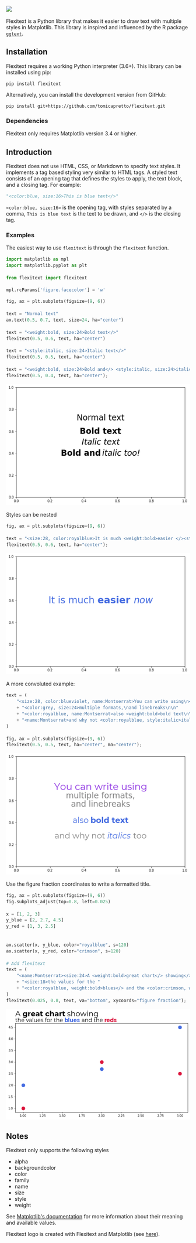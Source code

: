 <img src="docsite/docs/logo.png" width=360></img>

Flexitext is a Python library that makes it easier to draw text with multiple styles in Matplotlib. This library is inspired and influenced by the R package [`ggtext`](https://wilkelab.org/ggtext/).


## Installation

Flexitext requires a working Python interpreter (3.6+). This library can be installed using pip:

    pip install flexitext

Alternatively, you can install the development version from GitHub:

    pip install git+https://github.com/tomicapretto/flexitext.git


### Dependencies

Flexitext only requires Matplotlib version 3.4 or higher.


## Introduction

Flexitext does not use HTML, CSS, or Markdown to specify text styles. It implements a tag based styling very similar to HTML tags. A styled text consists of an opening tag that defines the styles to apply, the text block, and a closing tag. For example:

```python
"<color:blue, size:16>This is blue text</>"
```

`<color:blue, size:16>` is the opening tag, with styles separated by a comma, `This is blue text` is the text to be drawn, and `</>` is the closing tag.


### Examples

The easiest way to use `flexitext` is through the `flexitext` function.


```python
import matplotlib as mpl
import matplotlib.pyplot as plt

from flexitext import flexitext

mpl.rcParams['figure.facecolor'] = 'w'
```


```python
fig, ax = plt.subplots(figsize=(9, 6))

text = "Normal text"
ax.text(0.5, 0.7, text, size=24, ha="center")

text = "<weight:bold, size:24>Bold text</>"
flexitext(0.5, 0.6, text, ha="center")

text = "<style:italic, size:24>Italic text</>"
flexitext(0.5, 0.5, text, ha="center")

text = "<weight:bold, size:24>Bold and</> <style:italic, size:24>italic too!</>"
flexitext(0.5, 0.4, text, ha="center");
```


    
![png](README_files/README_2_0.png)
    


Styles can be nested


```python
fig, ax = plt.subplots(figsize=(9, 6))

text = "<size:28, color:royalblue>It is much <weight:bold>easier </><style:italic>now</></>"
flexitext(0.5, 0.6, text, ha="center");
```


    
![png](README_files/README_4_0.png)
    


A more convoluted example:


```python
text = (
    "<size:28, color:blueviolet, name:Montserrat>You can write using\n</>"
    + "<color:grey, size:24>multiple formats,\nand linebreaks\n\n"
    + "<color:royalblue, name:Montserrat>also <weight:bold>bold text\n\n</></>"
    + "<name:Montserrat>and why not <color:royalblue, style:italic>italics</> too</></>"
)

fig, ax = plt.subplots(figsize=(9, 6))
flexitext(0.5, 0.5, text, ha="center", ma="center");
```


    
![png](README_files/README_6_0.png)
    


Use the figure fraction coordinates to write a formatted title.


```python
fig, ax = plt.subplots(figsize=(9, 6))
fig.subplots_adjust(top=0.8, left=0.025)

x = [1, 2, 3]
y_blue = [2, 2.7, 4.5]
y_red = [1, 3, 2.5]


ax.scatter(x, y_blue, color="royalblue", s=120)
ax.scatter(x, y_red, color="crimson", s=120)

# Add flexitext
text = (
    "<name:Montserrat><size:24>A <weight:bold>great chart</> showing</>\n"
    + "<size:18>the values for the "
    + "<color:royalblue, weight:bold>blues</> and the <color:crimson, weight:bold>reds</></></>"
)
flexitext(0.025, 0.8, text, va="bottom", xycoords="figure fraction");
```


    
![png](README_files/README_8_0.png)
    


## Notes

Flexitext only supports the following styles

* alpha
* backgroundcolor
* color
* family
* name
* size
* style
* weight

See [Matplotlib's documentation](https://matplotlib.org/stable/api/_as_gen/matplotlib.axes.Axes.text.html#matplotlib.axes.Axes.text) for more information about their meaning and available values.

Flexitext logo is created with Flexitext and Matplotlib (see [here](https://github.com/tomicapretto/flexitext/tree/main/docsite/docs/logo.ipynb)).
